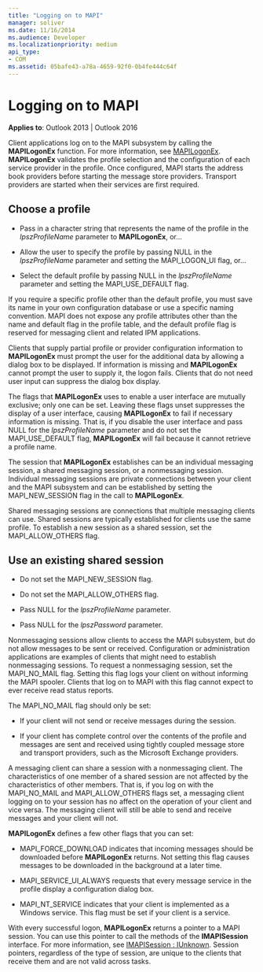 ```yaml
---
title: "Logging on to MAPI"
manager: soliver
ms.date: 11/16/2014
ms.audience: Developer
ms.localizationpriority: medium
api_type:
- COM
ms.assetid: 05bafe43-a78a-4659-92f0-0b4fe444c64f
---
```


# Logging on to MAPI
 
**Applies to**: Outlook 2013 | Outlook 2016 
  
Client applications log on to the MAPI subsystem by calling the **MAPILogonEx** function. For more information, see [MAPILogonEx](mapilogonex.md). **MAPILogonEx** validates the profile selection and the configuration of each service provider in the profile. Once configured, MAPI starts the address book providers before starting the message store providers. Transport providers are started when their services are first required. 
  
## Choose a profile
  
- Pass in a character string that represents the name of the profile in the _lpszProfileName_ parameter to **MAPILogonEx**, or...
    
- Allow the user to specify the profile by passing NULL in the _lpszProfileName_ parameter and setting the MAPI_LOGON_UI flag, or... 

- Select the default profile by passing NULL in the _lpszProfileName_ parameter and setting the MAPI_USE_DEFAULT flag. 
    
If you require a specific profile other than the default profile, you must save its name in your own configuration database or use a specific naming convention. MAPI does not expose any profile attributes other than the name and default flag in the profile table, and the default profile flag is reserved for messaging client and related IPM applications.
  
Clients that supply partial profile or provider configuration information to **MAPILogonEx** must prompt the user for the additional data by allowing a dialog box to be displayed. If information is missing and **MAPILogonEx** cannot prompt the user to supply it, the logon fails. Clients that do not need user input can suppress the dialog box display. 
  
The flags that **MAPILogonEx** uses to enable a user interface are mutually exclusive; only one can be set. Leaving these flags unset suppresses the display of a user interface, causing **MAPILogonEx** to fail if necessary information is missing. That is, if you disable the user interface and pass NULL for the  _lpszProfileName_ parameter and do not set the MAPI_USE_DEFAULT flag, **MAPILogonEx** will fail because it cannot retrieve a profile name. 
  
The session that **MAPILogonEx** establishes can be an individual messaging session, a shared messaging session, or a nonmessaging session. Individual messaging sessions are private connections between your client and the MAPI subsystem and can be established by setting the MAPI_NEW_SESSION flag in the call to **MAPILogonEx**.
  
Shared messaging sessions are connections that multiple messaging clients can use. Shared sessions are typically established for clients use the same profile. To establish a new session as a shared session, set the MAPI_ALLOW_OTHERS flag. 
  
## Use an existing shared session
  
- Do not set the MAPI_NEW_SESSION flag.
    
- Do not set the MAPI_ALLOW_OTHERS flag.
    
- Pass NULL for the  _lpszProfileName_ parameter. 
    
- Pass NULL for the  _lpszPassword_ parameter. 
    
Nonmessaging sessions allow clients to access the MAPI subsystem, but do not allow messages to be sent or received. Configuration or administration applications are examples of clients that might need to establish nonmessaging sessions. To request a nonmessaging session, set the MAPI_NO_MAIL flag. Setting this flag logs your client on without informing the MAPI spooler. Clients that log on to MAPI with this flag cannot expect to ever receive read status reports.
  
The MAPI_NO_MAIL flag should only be set:
  
- If your client will not send or receive messages during the session.
    
- If your client has complete control over the contents of the profile and messages are sent and received using tightly coupled message store and transport providers, such as the Microsoft Exchange providers.
    
A messaging client can share a session with a nonmessaging client. The characteristics of one member of a shared session are not affected by the characteristics of other members. That is, if you log on with the MAPI_NO_MAIL and MAPI_ALLOW_OTHERS flags set, a messaging client logging on to your session has no affect on the operation of your client and vice versa. The messaging client will still be able to send and receive messages and your client will not.
  
**MAPILogonEx** defines a few other flags that you can set: 
  
- MAPI_FORCE_DOWNLOAD indicates that incoming messages should be downloaded before **MAPILogonEx** returns. Not setting this flag causes messages to be downloaded in the background at a later time. 
    
- MAPI_SERVICE_UI_ALWAYS requests that every message service in the profile display a configuration dialog box.
    
- MAPI_NT_SERVICE indicates that your client is implemented as a Windows service. This flag must be set if your client is a service.
    
With every successful logon, **MAPILogonEx** returns a pointer to a MAPI session. You can use this pointer to call the methods of the **IMAPISession** interface. For more information, see [IMAPISession : IUnknown](imapisessioniunknown.md). Session pointers, regardless of the type of session, are unique to the clients that receive them and are not valid across tasks.
  


